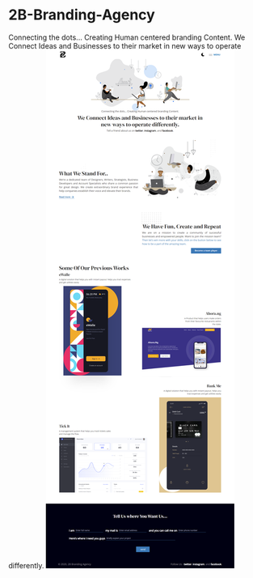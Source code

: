 # 2B-Branding-Agency
Connecting the dots... Creating Human centered branding Content.  We Connect Ideas and Businesses to their market in new ways to operate differently.
![Image description](https://github.com/VictoriaAde/2B-Branding-Agency/blob/master/screencapture-2bdesignz-2021-02-21-02_02_27.png)
